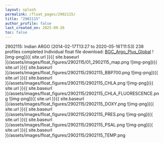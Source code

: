 ```yaml
---
layout: splash
permalink: /float_pages/2902115/
title: "2902115"
author_profile: false
last_created_on: 2025-09-26
toc: false
---
```

 
2902115: Indian ARGO (2014-02-17T13:27 to 2020-05-16T11:53)
238 profiles completed
Individual float file download: [BGC_Argo_Plus_Global](https://ftp.soest.hawaii.edu/bgc_argo_plus/Individual_Floats/outliers_removed/2902115_Sprof_processed.nc)
![img-png]({{ site.url }}{{ site.baseurl }}/assets/images/float_figures/2902115/01_2902115_map.png
![img-png]({{ site.url }}{{ site.baseurl }}/assets/images/float_figures/2902115/2902115_BBP700.png
![img-png]({{ site.url }}{{ site.baseurl }}/assets/images/float_figures/2902115/2902115_CHLA.png
![img-png]({{ site.url }}{{ site.baseurl }}/assets/images/float_figures/2902115/2902115_CHLA_FLUORESCENCE.png
![img-png]({{ site.url }}{{ site.baseurl }}/assets/images/float_figures/2902115/2902115_DOXY.png
![img-png]({{ site.url }}{{ site.baseurl }}/assets/images/float_figures/2902115/2902115_PRES.png
![img-png]({{ site.url }}{{ site.baseurl }}/assets/images/float_figures/2902115/2902115_PSAL.png
![img-png]({{ site.url }}{{ site.baseurl }}/assets/images/float_figures/2902115/2902115_TEMP.png
